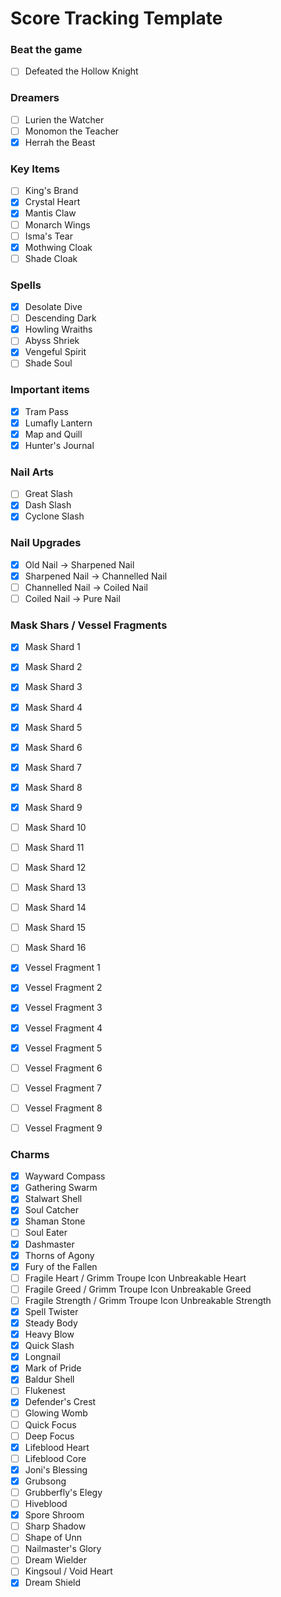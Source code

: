 # Score Tracking Template

### Beat the game

- [ ] Defeated the Hollow Knight

### Dreamers

- [ ] Lurien the Watcher
- [ ] Monomon the Teacher
- [x] Herrah the Beast

### Key Items

- [ ] King's Brand
- [x] Crystal Heart
- [x] Mantis Claw
- [ ] Monarch Wings
- [ ] Isma's Tear
- [x] Mothwing Cloak
- [ ] Shade Cloak

### Spells

- [x] Desolate Dive
- [ ] Descending Dark
- [x] Howling Wraiths
- [ ] Abyss Shriek
- [x] Vengeful Spirit
- [ ] Shade Soul

### Important items

- [x] Tram Pass
- [x] Lumafly Lantern
- [x] Map and Quill
- [x] Hunter's Journal

### Nail Arts

- [ ] Great Slash
- [x] Dash Slash
- [x] Cyclone Slash

### Nail Upgrades

- [x] Old Nail -> Sharpened Nail
- [x] Sharpened Nail -> Channelled Nail
- [ ] Channelled Nail -> Coiled Nail
- [ ] Coiled Nail -> Pure Nail

### Mask Shars / Vessel Fragments

- [x] Mask Shard 1
- [x] Mask Shard 2
- [x] Mask Shard 3
- [x] Mask Shard 4
- [x] Mask Shard 5
- [x] Mask Shard 6
- [x] Mask Shard 7
- [x] Mask Shard 8
- [x] Mask Shard 9
- [ ] Mask Shard 10
- [ ] Mask Shard 11
- [ ] Mask Shard 12
- [ ] Mask Shard 13
- [ ] Mask Shard 14
- [ ] Mask Shard 15
- [ ] Mask Shard 16
- [x] Vessel Fragment 1
- [x] Vessel Fragment 2
- [x] Vessel Fragment 3
- [x] Vessel Fragment 4
- [x] Vessel Fragment 5
- [ ] Vessel Fragment 6
- [ ] Vessel Fragment 7
- [ ] Vessel Fragment 8
- [ ] Vessel Fragment 9


### Charms

- [x] Wayward Compass
- [x] Gathering Swarm
- [x] Stalwart Shell
- [x] Soul Catcher
- [x] Shaman Stone
- [ ] Soul Eater
- [x] Dashmaster
- [x] Thorns of Agony
- [x] Fury of the Fallen
- [ ] Fragile Heart / Grimm Troupe Icon Unbreakable Heart
- [ ] Fragile Greed / Grimm Troupe Icon Unbreakable Greed
- [ ] Fragile Strength / Grimm Troupe Icon Unbreakable Strength
- [x] Spell Twister
- [x] Steady Body
- [x] Heavy Blow
- [x] Quick Slash
- [x] Longnail
- [x] Mark of Pride
- [x] Baldur Shell
- [ ] Flukenest
- [x] Defender's Crest
- [ ] Glowing Womb
- [ ] Quick Focus
- [ ] Deep Focus
- [x] Lifeblood Heart
- [ ] Lifeblood Core
- [x] Joni's Blessing
- [x] Grubsong
- [ ] Grubberfly's Elegy
- [ ] Hiveblood
- [x] Spore Shroom
- [ ] Sharp Shadow
- [ ] Shape of Unn
- [ ] Nailmaster's Glory
- [ ] Dream Wielder
- [ ] Kingsoul / Void Heart
- [x] Dream Shield
